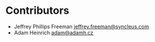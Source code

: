 # Contributors

* Jeffrey Phillips Freeman <jeffrey.freeman@syncleus.com>
* Adam Heinrich <adam@adamh.cz>
